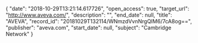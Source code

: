 {
  "date": "2018-10-29T13:21:14.617726", 
  "open_access": true, 
  "target_url": "http://www.aveva.com/", 
  "description": "", 
  "end_date": null, 
  "title": "AVEVA", 
  "record_id": "20181029T132114/WNmzdVvnNrgQIM6/7cA8og==", 
  "publisher": "aveva.com", 
  "start_date": null, 
  "subject": "Cambridge Network"
}

